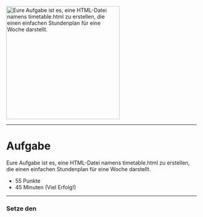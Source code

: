 <img src="https://upload.wikimedia.org/wikipedia/commons/thumb/4/45/Calendar_Icon.svg/512px-Calendar_Icon.svg.png" alt="Eure Aufgabe ist es, eine HTML-Datei namens timetable.html zu erstellen, die einen einfachen Stundenplan für eine Woche darstellt." width="300"/>

---
# Aufgabe
Eure Aufgabe ist es, eine HTML-Datei namens timetable.html zu erstellen, die einen einfachen Stundenplan für eine Woche darstellt.
* 55 Punkte
* 45 Minuten (Viel Erfolg!)

---
### Setze den <title> Tag auf 'Timetable' (5 Punkte)
#### Set the title tag to 'Timetable'

###### Hilfe
* [Spickzettel](https://www.w3schools.com/tags/tag_title.asp) 


---
### HTML-Datei namens timetable.html mit HTML-Tabelle erstellen (5 Punkte)
#### HTML file must contain a table tag

###### Hilfe
* [Spickzettel](https://www.w3schools.com/tags/tag_table.asp) 


---
### Tabelle mit Tabellenüberschrift 'Weekly Timetable' erstellen (10 Punkte)
#### Include a table caption titled 'Weekly Timetable'

###### Hilfe
* [Spickzettel](https://www.w3schools.com/tags/tag_caption.asp) 


---
### Setze die ID der Tabelle auf 'weekly-timetable' (5 Punkte)
#### Set the table ID to 'weekly-timetable'

###### Hilfe
* [Spickzettel](https://www.w3schools.com/html/html_id.asp) 


---
### Erstelle eine Zeile für die Wochentage (10 Punkte)
#### Create a row for the weekdays

###### Hilfe
* [Spickzettel](https://www.w3schools.com/tags/tag_tr.asp) 


---
### Erstelle Zellen für die Stunden und Fächer  (20 Punkte)
#### Create cells for hours and subjects

###### Hilfe
* [Spickzettel](https://www.w3schools.com/tags/tag_td.asp) 


---
